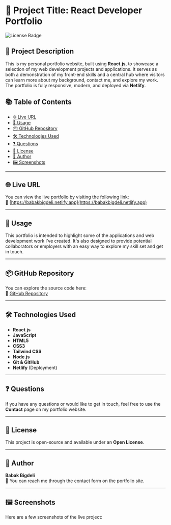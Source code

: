 
# 📁 Project Title: React Developer Portfolio

![License Badge](https://img.shields.io/badge/license-Open-brightgreen)

## 📝 Project Description

This is my personal portfolio website, built using **React.js**, to showcase a selection of my web development projects and applications. It serves as both a demonstration of my front-end skills and a central hub where visitors can learn more about my background, contact me, and explore my work. The portfolio is fully responsive, modern, and deployed via **Netlify**.

## 📚 Table of Contents

- [🌐 Live URL](#live-url)
- [🚀 Usage](#usage)
- [📦 GitHub Repository](#github-repository)
- [🛠️ Technologies Used](#technologies-used)
- [❓ Questions](#questions)
- [📄 License](#license)
- [👤 Author](#author)
- [🖼️ Screenshots](#screenshots)

---

## 🌐 Live URL

You can view the live portfolio by visiting the following link:  
🔗 [https://babakbigdeli.netlify.app](https://babakbigdeli.netlify.app)

---

## 🚀 Usage

This portfolio is intended to highlight some of the applications and web development work I’ve created. It's also designed to provide potential collaborators or employers with an easy way to explore my skill set and get in touch.

---

## 📦 GitHub Repository

You can explore the source code here:  
🔗 [GitHub Repository](https://github.com/Babakbigdeli/Portfolio-React)

---

## 🛠️ Technologies Used

- **React.js**
- **JavaScript**
- **HTML5**
- **CSS3**
- **Tailwind CSS**
- **Node.js**
- **Git & GitHub**
- **Netlify** (Deployment)

---

## ❓ Questions

If you have any questions or would like to get in touch, feel free to use the **Contact** page on my portfolio website.

---

## 📄 License

This project is open-source and available under an **Open License**.

---

## 👤 Author

**Babak Bigdeli**  
📧 You can reach me through the contact form on the portfolio site.

---

## 🖼️ Screenshots

Here are a few screenshots of the live project:
